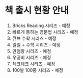 # 책 출시 현황 안내

1. Bricks Reading 시리즈 - 예정
2. 빠르게 통하는 영문법 시리즈 - 예정
3. 큐브 수학 시리즈 - 예정
4. 일일 + 수학 시리즈 - 예정
5. 만점왕 시리즈 - 예정
6. 우공비 시리즈 - 예정
7. 체크체크 시리즈 - 예정
8. 100발 100중 시리즈 - 예정